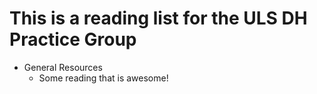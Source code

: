 # This is a reading list for the ULS DH Practice Group

* General Resources
    * Some reading that is awesome!
